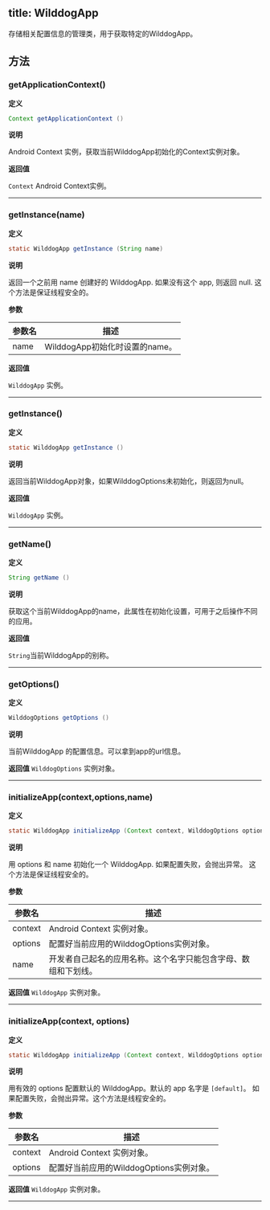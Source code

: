 title:  WilddogApp
---
存储相关配置信息的管理类，用于获取特定的WilddogApp。

## 方法

### getApplicationContext()
**定义**

```java
Context getApplicationContext ()
```

**说明**

Android Context 实例，获取当前WilddogApp初始化的Context实例对象。

**返回值**

 `Context` Android Context实例。
</br>

--- 
### getInstance(name)
**定义**

```java
static WilddogApp getInstance (String name)
```

**说明**

返回一个之前用 name 创建好的 WilddogApp. 如果没有这个 app, 则返回 null.
这个方法是保证线程安全的。

**参数**


参数名 | 描述
--- | ---
name | WilddogApp初始化时设置的name。

**返回值**

`WilddogApp` 实例。
</br>

--- 
### getInstance()
**定义**

```java
static WilddogApp getInstance ()
```

**说明**

返回当前WilddogApp对象，如果WilddogOptions未初始化，则返回为null。

**返回值**

`WilddogApp` 实例。
</br>

--- 
### getName()
**定义**

```java
String getName ()
```

**说明**

获取这个当前WilddogApp的name，此属性在初始化设置，可用于之后操作不同的应用。

**返回值**

`String`当前WilddogApp的别称。
</br>

--- 
### getOptions()

**定义**

```java
WilddogOptions getOptions ()
```

**说明**

当前WilddogApp 的配置信息。可以拿到app的url信息。

**返回值**
`WilddogOptions` 实例对象。
</br>

--- 
### initializeApp(context,options,name)
**定义**

```java
static WilddogApp initializeApp (Context context, WilddogOptions options, String name)
```

**说明**

用 options 和 name 初始化一个 WilddogApp. 如果配置失败，会抛出异常。
这个方法是保证线程安全的。

**参数**

参数名 | 描述
--- | ---
context | Android Context 实例对象。
options | 配置好当前应用的WilddogOptions实例对象。
name | 开发者自己起名的应用名称。这个名字只能包含字母、数组和下划线。

**返回值**
`WilddogApp` 实例对象。
</br>

--- 
### initializeApp(context, options)
**定义**

```java
static WilddogApp initializeApp (Context context, WilddogOptions options)
```

**说明**

用有效的 options 配置默认的 WilddogApp。默认的 app 名字是 `[default]`。
如果配置失败，会抛出异常。这个方法是线程安全的。

**参数**

参数名 | 描述
--- | ---
context | Android Context 实例对象。
options | 配置好当前应用的WilddogOptions实例对象。

**返回值**
`WilddogApp` 实例对象。
</br>

--- 
